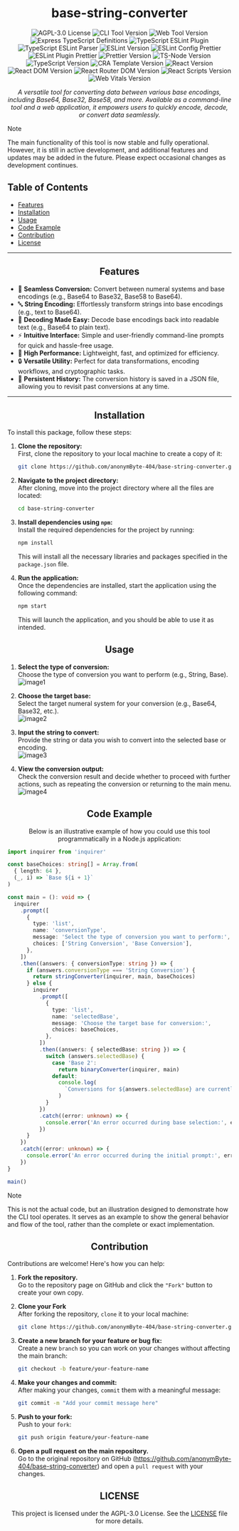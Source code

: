 <h1 align="center">base-string-converter</h1>

<p align="center">
  <img src="https://img.shields.io/badge/License-AGPL--3.0-green.svg" alt="AGPL-3.0 License">
  <img src="https://img.shields.io/badge/CLI--Tool-2.13.4-yellow.svg" alt="CLI Tool Version">
  <img src="https://img.shields.io/badge/Web--Tool-1.1.1-yellow.svg" alt="Web Tool Version">
  <img src="https://img.shields.io/badge/express--types-5.0.0-yellowgreen.svg" alt="Express TypeScript Definitions">
  <img src="https://img.shields.io/badge/typescript--eslint--plugin-8.19.1-yellowgreen.svg" alt="TypeScript ESLint Plugin">
  <img src="https://img.shields.io/badge/typescript--eslint--parser-8.19.1-yellowgreen.svg" alt="TypeScript ESLint Parser">
  <img src="https://img.shields.io/badge/ESLint-9.17.0-yellowgreen.svg" alt="ESLint Version">
  <img src="https://img.shields.io/badge/eslint--config--prettier-9.1.0-yellowgreen.svg" alt="ESLint Config Prettier">
  <img src="https://img.shields.io/badge/eslint--plugin--prettier-5.2.1-yellowgreen.svg" alt="ESLint Plugin Prettier">
  <img src="https://img.shields.io/badge/Prettier-3.4.2-yellowgreen.svg" alt="Prettier Version">
  <img src="https://img.shields.io/badge/ts--node-10.9.2-yellowgreen.svg" alt="TS-Node Version">
  <img src="https://img.shields.io/badge/TypeScript-5.7.2-yellowgreen.svg" alt="TypeScript Version">
  <img src="https://img.shields.io/badge/cra--template-1.2.0-blue.svg" alt="CRA Template Version">
  <img src="https://img.shields.io/badge/React-19.0.0-blue.svg" alt="React Version">
  <img src="https://img.shields.io/badge/React--DOM-19.0.0-blue.svg" alt="React DOM Version">
  <img src="https://img.shields.io/badge/React--Router--DOM-7.1.4-blue.svg" alt="React Router DOM Version">
  <img src="https://img.shields.io/badge/React--Scripts-5.0.1-blue.svg" alt="React Scripts Version">
  <img src="https://img.shields.io/badge/Web--Vitals-4.2.4-blue.svg" alt="Web Vitals Version">
</p>

<p align="center"><i>A versatile tool for converting data between various base encodings, including Base64, Base32, Base58, and more. Available as a command-line tool and a web application, it empowers users to quickly encode, decode, or convert data seamlessly.</i></p>

> [!Note]
> The main functionality of this tool is now stable and fully operational. However, it is still in active development, and additional features and updates may be added in the future. Please expect occasional changes as development continues.

<h2>Table of Contents</h2>
<ul>
  <li><a href="#features">Features</a></li>
  <li><a href="#installation">Installation</a></li>
  <li><a href="#usage">Usage</a></li>
  <li><a href="#code-example">Code Example</a></li>
  <li><a href="#contribution">Contribution</a></li>
  <li><a href="#license">License</a></li>
</ul>

---

<h2 align="center" id="features">Features</h2>

<ul>
    <li>🔄 <strong>Seamless Conversion:</strong> Convert between numeral systems and base encodings (e.g., Base64 to Base32, Base58 to Base64).</li>
    <li>🔤 <strong>String Encoding:</strong> Effortlessly transform strings into base encodings (e.g., text to Base64).</li>
    <li>🧩 <strong>Decoding Made Easy:</strong> Decode base encodings back into readable text (e.g., Base64 to plain text).</li>
    <li>⚡ <strong>Intuitive Interface:</strong> Simple and user-friendly command-line prompts for quick and hassle-free usage.</li>
    <li>🚀 <strong>High Performance:</strong> Lightweight, fast, and optimized for efficiency.</li>
    <li>🔒 <strong>Versatile Utility:</strong> Perfect for data transformations, encoding workflows, and cryptographic tasks.</li>
    <li>💾 <strong>Persistent History:</strong> The conversion history is saved in a JSON file, allowing you to revisit past conversions at any time.</li>
</ul>

---

<h2 align="center" id="installation">Installation</h2>

<p align="left">To install this package, follow these steps:</p>

1. <b>Clone the repository:</b>
   <br />First, clone the repository to your local machine to create a copy of it:

   ```bash
   git clone https://github.com/anonymByte-404/base-string-converter.git
   ```

2. <b>Navigate to the project directory:</b>
   <br />After cloning, move into the project directory where all the files are located:

   ```bash
   cd base-string-converter
   ```

3. <b>Install dependencies using `npm`:</b>
   <br />Install the required dependencies for the project by running:

   ```bash
   npm install
   ```

   This will install all the necessary libraries and packages specified in the `package.json` file.

4. <b>Run the application:</b>
   <br />Once the dependencies are installed, start the application using the following command:
   ```bash
   npm start
   ```
   This will launch the application, and you should be able to use it as intended.

<h2 align="center" id="usage">Usage</h2>

1. <strong>Select the type of conversion:</strong>
   <br>Choose the type of conversion you want to perform (e.g., String, Base).
   <br><img src="assets/images/image1.png" alt="image1">

2. <strong>Choose the target base:</strong>
   <br>Select the target numeral system for your conversion (e.g., Base64, Base32, etc.).
   <br><img src="assets/images/image2.png" alt="image2">

3. <strong>Input the string to convert:</strong>
   <br>Provide the string or data you wish to convert into the selected base or encoding.
   <br><img src="assets/images/image3.png" alt="image3">

4. <strong>View the conversion output:</strong>
   <br>Check the conversion result and decide whether to proceed with further actions, such as repeating the conversion or returning to the main menu.
   <br><img src="assets/images/image4.png" alt="image4">

<h2 align="center" id="code-example">Code Example</h2>

<p align="center">Below is an illustrative example of how you could use this tool programmatically in a Node.js application:</p>

```typescript
import inquirer from 'inquirer'

const baseChoices: string[] = Array.from(
  { length: 64 },
  (_, i) => `Base ${i + 1}`
)

const main = (): void => {
  inquirer
    .prompt([
      {
        type: 'list',
        name: 'conversionType',
        message: 'Select the type of conversion you want to perform:',
        choices: ['String Conversion', 'Base Conversion'],
      },
    ])
    .then((answers: { conversionType: string }) => {
      if (answers.conversionType === 'String Conversion') {
        return stringConverter(inquirer, main, baseChoices)
      } else {
        inquirer
          .prompt([
            {
              type: 'list',
              name: 'selectedBase',
              message: 'Choose the target base for conversion:',
              choices: baseChoices,
            },
          ])
          .then((answers: { selectedBase: string }) => {
            switch (answers.selectedBase) {
              case 'Base 2':
                return binaryConverter(inquirer, main)
              default:
                console.log(
                  `Conversions for ${answers.selectedBase} are currently not supported.`
                )
            }
          })
          .catch((error: unknown) => {
            console.error('An error occurred during base selection:', error)
          })
      }
    })
    .catch((error: unknown) => {
      console.error('An error occurred during the initial prompt:', error)
    })
}

main()
```

> [!NOTE]
> This is not the actual code, but an illustration designed to demonstrate how the CLI tool operates. It serves as an example to show the general behavior and flow of the tool, rather than the complete or exact implementation.

<h2 align="center" id="contribution">Contribution</h2>

<p align="left">Contributions are welcome! Here's how you can help:</p>

1. <b>Fork the repository.</b>
   <br />Go to the repository page on GitHub and click the `"Fork"` button to create your own copy.

2. <b>Clone your Fork</b>
   <br />After forking the repository, `clone` it to your local machine:

   ```bash
   git clone https://github.com/anonymByte-404/base-string-converter.git
   ```

3. <b>Create a new branch for your feature or bug fix:</b>
   <br />Create a new `branch` so you can work on your changes without affecting the main branch:

   ```bash
   git checkout -b feature/your-feature-name
   ```

4. <b>Make your changes and commit:</b>
   <br />After making your changes, `commit` them with a meaningful message:

   ```bash
   git commit -m "Add your commit message here"
   ```

5. <b>Push to your fork:</b>
   <br />Push to your `fork`:

   ```bash
   git push origin feature/your-feature-name
   ```

6. <b>Open a pull request on the main repository.</b>
   <br />Go to the original repository on GitHub (<a href='https://github.com/anonymByte-404/base-string-converter'>https://github.com/anonymByte-404/base-string-converter</a>) and open a `pull request` with your changes.

<h2 align="center" id="license">LICENSE</h3>
<p align="center">This project is licensed under the AGPL-3.0 License. See the <a href="LICENSE">LICENSE</a> file for more details.</p>
